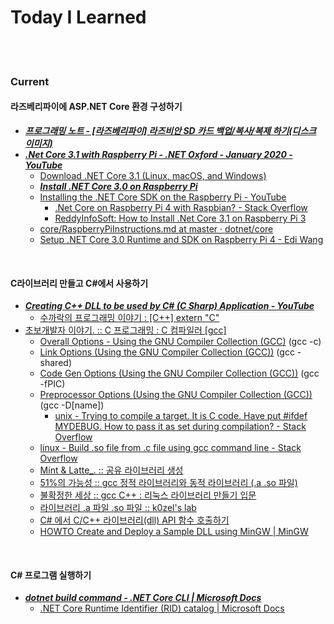 
Today I Learned 
==========


 <br/><br/>


### Current
#### 라즈베리파이에 ASP.NET Core 환경 구성하기
- [___프로그래밍 노트 - [라즈베리파이] 라즈비안 SD 카드 백업/복사/복제 하기(디스크 이미지)___](http://www.acronet.kr/24932)
- [___.Net Core 3.1 with Raspberry Pi - .NET Oxford - January 2020 - YouTube___](https://www.youtube.com/watch?v=l8CXgvKe314&t=942s)
  - [Download .NET Core 3.1 (Linux, macOS, and Windows)](https://dotnet.microsoft.com/download/dotnet-core/3.1)
  - [___Install .NET Core 3.0 on Raspberry Pi___](https://ivanderevianko.com/2019/06/install-net-core-3-0-on-raspberry-pi)
  - [Installing the .NET Core SDK on the Raspberry Pi - YouTube](https://www.youtube.com/watch?v=8Qh4OXQdcZQ)
    - [.Net Core on Raspberry Pi 4 with Raspbian? - Stack Overflow](https://stackoverflow.com/questions/59078275/net-core-on-raspberry-pi-4-with-raspbian/59612857#59612857)
    - [ReddyInfoSoft: How to Install .Net Core 3.1 on Raspberry Pi 3](http://reddyinfosoft.blogspot.com/2020/01/how-to-install-net-core-31-on-raspberry.html)
  - [core/RaspberryPiInstructions.md at master · dotnet/core](https://github.com/dotnet/core/blob/master/samples/RaspberryPiInstructions.md)
  - [Setup .NET Core 3.0 Runtime and SDK on Raspberry Pi 4 - Edi Wang](https://edi.wang/post/2019/9/29/setup-net-core-30-runtime-and-sdk-on-raspberry-pi-4)

 <br/>

#### C라이브러리 만들고 C#에서 사용하기
- [___Creating C++ DLL to be used by C#  (C Sharp) Application - YouTube___](https://www.youtube.com/watch?v=ktbIIvXzypU)
  - [수까락의 프로그래밍 이야기 : [C++] extern "C"](http://sweeper.egloos.com/1792976)
- [초보개발자 이야기. :: C 프로그래밍 : C 컴파일러 [gcc]](https://ra2kstar.tistory.com/176?category=431718)
  - [Overall Options - Using the GNU Compiler Collection (GCC)](https://gcc.gnu.org/onlinedocs/gcc-4.1.2/gcc/Overall-Options.html#Overall-Options) (gcc -c)
  - [Link Options (Using the GNU Compiler Collection (GCC))](https://gcc.gnu.org/onlinedocs/gcc/Link-Options.html) (gcc -shared)
  - [Code Gen Options (Using the GNU Compiler Collection (GCC))](https://gcc.gnu.org/onlinedocs/gcc/Code-Gen-Options.html#Code-Gen-Options) (gcc -fPIC)
  - [Preprocessor Options (Using the GNU Compiler Collection (GCC))](https://gcc.gnu.org/onlinedocs/gcc/Preprocessor-Options.html) (gcc -D[name])
    - [unix - Trying to compile a target. It is C code. Have put #ifdef MYDEBUG. How to pass it as set during compilation? - Stack Overflow](https://stackoverflow.com/questions/16728126/trying-to-compile-a-target-it-is-c-code-have-put-ifdef-mydebug-how-to-pass-i)
  - [linux - Build .so file from .c file using gcc command line - Stack Overflow](https://stackoverflow.com/questions/14884126/build-so-file-from-c-file-using-gcc-command-line)
  - [Mint & Latte_. :: 공유 라이브러리 생성](https://mintnlatte.tistory.com/156)
  - [51%의 가능성 :: gcc 정적 라이브러리와 동적 라이브러리 (.a .so 파일)](https://blueamor.tistory.com/707)
  - [불확정한 세상 :: gcc C++ : 리눅스 라이브러리 만들기 입문](https://karl27.tistory.com/40)
  - [라이브러리 .a 파일 .so 파일 :: k0zel's lab](https://jasonjason.tistory.com/15)
  - [C# 에서 C/C++ 라이브러리(dll) API 함수 호출하기](https://tttsss77.tistory.com/99)
  - [HOWTO Create and Deploy a Sample DLL using MinGW | MinGW](http://www.mingw.org/wiki/sampleDLL)

 <br/>

#### C# 프로그램 실행하기
- [___dotnet build command - .NET Core CLI | Microsoft Docs___](https://docs.microsoft.com/en-us/dotnet/core/tools/dotnet-build)
  - [.NET Core Runtime Identifier (RID) catalog | Microsoft Docs](https://docs.microsoft.com/en-us/dotnet/core/rid-catalog)

 <br/><br/>

